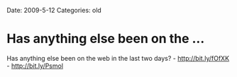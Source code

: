 Date: 2009-5-12
Categories: old

# Has anything else been on the ...

Has anything else been on the web in the last two days? - <a href="http://bit.ly/fOfXK" rel="nofollow">http://bit.ly/fOfXK</a> -  <a href="http://bit.ly/Psmol" rel="nofollow">http://bit.ly/Psmol</a>
